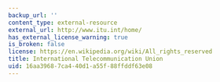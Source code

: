 ```yaml
---
backup_url: ''
content_type: external-resource
external_url: http://www.itu.int/home/
has_external_license_warning: true
is_broken: false
license: https://en.wikipedia.org/wiki/All_rights_reserved
title: International Telecommunication Union
uid: 16aa3968-7ca4-40d1-a55f-88ffddf63e08
---
```

